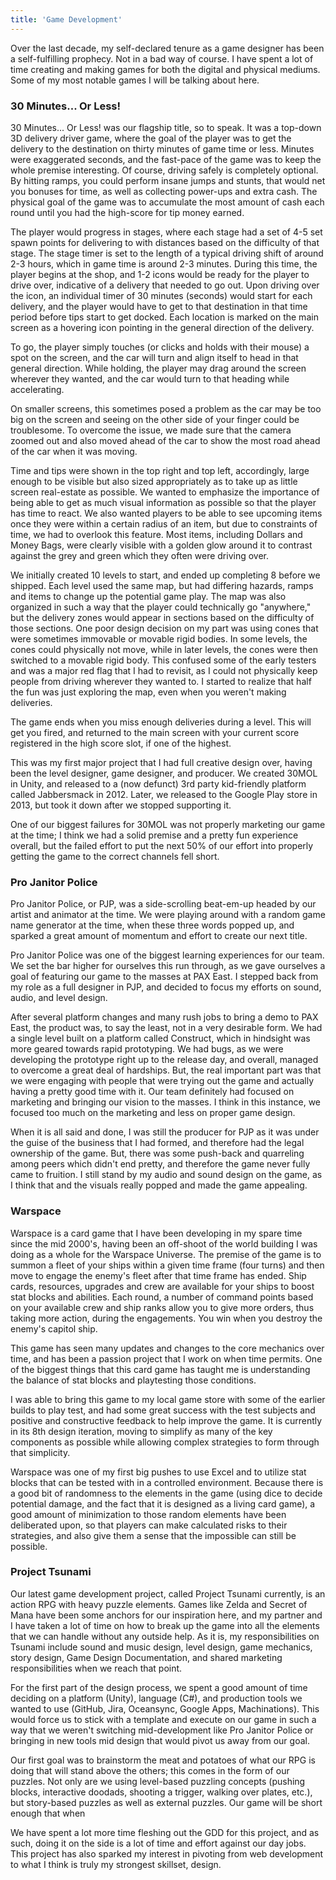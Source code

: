```yaml
---
title: 'Game Development'
---
```


Over the last decade, my self-declared tenure as a game designer has been a self-fulfilling prophecy. Not in a bad way of course. I have spent a lot of time creating and making games for both the digital and physical mediums. Some of my most notable games I will be talking about here.

### 30 Minutes... Or Less!

30 Minutes... Or Less! was our flagship title, so to speak. It was a top-down 3D delivery driver game, where the goal of the player was to get the delivery to the destination on thirty minutes of game time or less. Minutes were exaggerated seconds, and the fast-pace of the game was to keep the whole premise interesting. Of course, driving safely is completely optional. By hitting ramps, you could perform insane jumps and stunts, that would net you bonuses for time, as well as collecting power-ups and extra cash. The physical goal of the game was to accumulate the most amount of cash each round until you had the high-score for tip money earned.

The player would progress in stages, where each stage had a set of 4-5 set spawn points for delivering to with distances based on the difficulty of that stage. The stage timer is set to the length of a typical driving shift of around 2-3 hours, which in game time is around 2-3 minutes. During this time, the player begins at the shop, and 1-2 icons would be ready for the player to drive over, indicative of a delivery that needed to go out. Upon driving over the icon, an individual timer of 30 minutes (seconds) would start for each delivery, and the player would have to get to that destination in that time period before tips start to get docked. Each location is marked on the main screen as a hovering icon pointing in the general direction of the delivery.

To go, the player simply touches (or clicks and holds with their mouse) a spot on the screen, and the car will turn and align itself to head in that general direction. While holding, the player may drag around the screen wherever they wanted, and the car would turn to that heading while accelerating.

On smaller screens, this sometimes posed a problem as the car may be too big on the screen and seeing on the other side of your finger could be troublesome. To overcome the issue, we made sure that the camera zoomed out and also moved ahead of the car to show the most road ahead of the car when it was moving.

Time and tips were shown in the top right and top left, accordingly, large enough to be visible but also sized appropriately as to take up as little screen real-estate as possible. We wanted to emphasize the importance of being able to get as much visual information as possible so that the player has time to react. We also wanted players to be able to see upcoming items once they were within a certain radius of an item, but due to constraints of time, we had to overlook this feature. Most items, including Dollars and Money Bags, were clearly visible with a golden glow around it to contrast against the grey and green which they often were driving over.

We initially created 10 levels to start, and ended up completing 8 before we shipped. Each level used the same map, but had differing hazards, ramps and items to change up the potential game play. The map was also organized in such a way that the player could technically go "anywhere," but the delivery zones would appear in sections based on the difficulty of those sections. One poor design decision on my part was using cones that were sometimes immovable or movable rigid bodies. In some levels, the cones could physically not move, while in later levels, the cones were then switched to a movable rigid body. This confused some of the early testers and was a major red flag that I had to revisit, as I could not physically keep people from driving wherever they wanted to. I started to realize that half the fun was just exploring the map, even when you weren't making deliveries.

The game ends when you miss enough deliveries during a level. This will get you fired, and returned to the main screen with your current score registered in the high score slot, if one of the highest.

This was my first major project that I had full creative design over, having been the level designer, game designer, and producer. We created 30MOL in Unity, and released to a (now defunct) 3rd party kid-friendly platform called Jabbersmack in 2012. Later, we released to the Google Play store in 2013, but took it down after we stopped supporting it.

One of our biggest failures for 30MOL was not properly marketing our game at the time; I think we had a solid premise and a pretty fun experience overall, but the failed effort to put the next 50% of our effort into properly getting the game to the correct channels fell short.

### Pro Janitor Police

Pro Janitor Police, or PJP, was a side-scrolling beat-em-up headed by our artist and animator at the time. We were playing around with a random game name generator at the time, when these three words popped up, and sparked a great amount of momentum and effort to create our next title.

Pro Janitor Police was one of the biggest learning experiences for our team. We set the bar higher for ourselves this run through, as we gave ourselves a goal of featuring our game to the masses at PAX East. I stepped back from my role as a full designer in PJP, and decided to focus my efforts on sound, audio, and level design.

After several platform changes and many rush jobs to bring a demo to PAX East, the product was, to say the least, not in a very desirable form. We had a single level built on a platform called Construct, which in hindsight was more geared towards rapid prototyping. We had bugs, as we were developing the prototype right up to the release day, and overall, managed to overcome a great deal of hardships. But, the real important part was that we were engaging with people that were trying out the game and actually having a pretty good time with it. Our team definitely had focused on marketing and bringing our vision to the masses. I think in this instance, we focused too much on the marketing and less on proper game design.

When it is all said and done, I was still the producer for PJP as it was under the guise of the business that I had formed, and therefore had the legal ownership of the game. But, there was some push-back and quarreling among peers which didn't end pretty, and therefore the game never fully came to fruition. I still stand by my audio and sound design on the game, as I think that and the visuals really popped and made the game appealing.

### Warspace

Warspace is a card game that I have been developing in my spare time since the mid 2000's, having been an off-shoot of the world building I was doing as a whole for the Warspace Universe. The premise of the game is to summon a fleet of your ships within a given time frame (four turns) and then move to engage the enemy's fleet after that time frame has ended. Ship cards, resources, upgrades and crew are available for your ships to boost stat blocks and abilities. Each round, a number of command points based on your available crew and ship ranks allow you to give more orders, thus taking more action, during the engagements. You win when you destroy the enemy's capitol ship.

This game has seen many updates and changes to the core mechanics over time, and has been a passion project that I work on when time permits. One of the biggest things that this card game has taught me is understanding the balance of stat blocks and playtesting those conditions.

I was able to bring this game to my local game store with some of the earlier builds to play test, and had some great success with the test subjects and positive and constructive feedback to help improve the game. It is currently in its 8th design iteration, moving to simplify as many of the key components as possible while allowing complex strategies to form through that simplicity.

Warspace was one of my first big pushes to use Excel and to utilize stat blocks that can be tested with in a controlled environment. Because there is a good bit of randomness to the elements in the game (using dice to decide potential damage, and the fact that it is designed as a living card game), a good amount of minimization to those random elements have been deliberated upon, so that players can make calculated risks to their strategies, and also give them a sense that the impossible can still be possible.

### Project Tsunami

Our latest game development project, called Project Tsunami currently, is an action RPG with heavy puzzle elements. Games like Zelda and Secret of Mana have been some anchors for our inspiration here, and my partner and I have taken a lot of time on how to break up the game into all the elements that we can handle without any outside help. As it is, my responsibilities on Tsunami include sound and music design, level design, game mechanics, story design, Game Design Documentation, and shared marketing responsibilities when we reach that point.

For the first part of the design process, we spent a good amount of time deciding on a platform (Unity), language (C#), and production tools we wanted to use (GitHub, Jira, Oceansync, Google Apps, Machinations). This would force us to stick with a template and execute on our game in such a way that we weren't switching mid-development like Pro Janitor Police or bringing in new tools mid design that would pivot us away from our goal.

Our first goal was to brainstorm the meat and potatoes of what our RPG is doing that will stand above the others; this comes in the form of our puzzles. Not only are we using level-based puzzling concepts (pushing blocks, interactive doodads, shooting a trigger, walking over plates, etc.), but story-based puzzles as well as external puzzles. Our game will be short enough that when   

We have spent a lot more time fleshing out the GDD for this project, and as such, doing it on the side is a lot of time and effort against our day jobs. This project has also sparked my interest in pivoting from web development to what I think is truly my strongest skillset, design. 